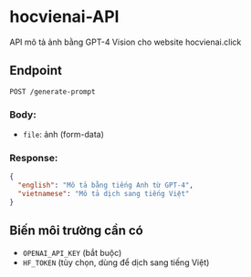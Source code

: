 # hocvienai-API

API mô tả ảnh bằng GPT-4 Vision cho website hocvienai.click

## Endpoint

`POST /generate-prompt`

### Body:
- `file`: ảnh (form-data)

### Response:
```json
{
  "english": "Mô tả bằng tiếng Anh từ GPT-4",
  "vietnamese": "Mô tả dịch sang tiếng Việt"
}
```

## Biến môi trường cần có

- `OPENAI_API_KEY` (bắt buộc)
- `HF_TOKEN` (tùy chọn, dùng để dịch sang tiếng Việt)
